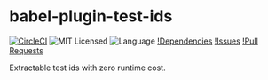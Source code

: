 # babel-plugin-test-ids

[![CircleCI](https://img.shields.io/circleci/build/github/alsiola/test-ids/master?style=for-the-badge)](https://circleci.com/gh/alsiola/test-ids/tree/master)
![MIT Licensed](https://img.shields.io/npm/l/babel-plugin-test-ids?style=for-the-badge)
![Language](https://img.shields.io/github/languages/top/alsiola/test-ids?style=for-the-badge)
[!Dependencies](https://img.shields.io/requires/github/alsiola/test-ids?label=dependencies&style=for-the-badge)
[!Issues](https://img.shields.io/github/issues/alsiola/test-ids?style=for-the-badge)
[!Pull Requests](https://img.shields.io/github/issues-pr/alsiola/test-ids?style=for-the-badge)

Extractable test ids with zero runtime cost.

